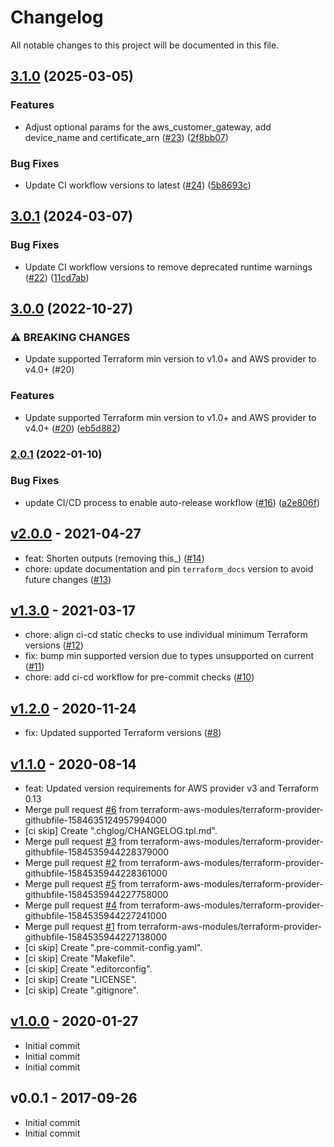 # Changelog

All notable changes to this project will be documented in this file.

## [3.1.0](https://github.com/terraform-aws-modules/terraform-aws-customer-gateway/compare/v3.0.1...v3.1.0) (2025-03-05)


### Features

* Adjust optional params for the aws_customer_gateway, add device_name and certificate_arn ([#23](https://github.com/terraform-aws-modules/terraform-aws-customer-gateway/issues/23)) ([2f8bb07](https://github.com/terraform-aws-modules/terraform-aws-customer-gateway/commit/2f8bb07c8d432b3f5a868901b69c2d895de4c3ca))


### Bug Fixes

* Update CI workflow versions to latest ([#24](https://github.com/terraform-aws-modules/terraform-aws-customer-gateway/issues/24)) ([5b8693c](https://github.com/terraform-aws-modules/terraform-aws-customer-gateway/commit/5b8693c347b9debc97fbb19beecdcda6f61fb697))

## [3.0.1](https://github.com/terraform-aws-modules/terraform-aws-customer-gateway/compare/v3.0.0...v3.0.1) (2024-03-07)


### Bug Fixes

* Update CI workflow versions to remove deprecated runtime warnings ([#22](https://github.com/terraform-aws-modules/terraform-aws-customer-gateway/issues/22)) ([11cd7ab](https://github.com/terraform-aws-modules/terraform-aws-customer-gateway/commit/11cd7ab0118d1df8c289962f0eae4a45763209a0))

## [3.0.0](https://github.com/terraform-aws-modules/terraform-aws-customer-gateway/compare/v2.0.1...v3.0.0) (2022-10-27)


### ⚠ BREAKING CHANGES

* Update supported Terraform min version to v1.0+ and AWS provider to v4.0+ (#20)

### Features

* Update supported Terraform min version to v1.0+ and AWS provider to v4.0+ ([#20](https://github.com/terraform-aws-modules/terraform-aws-customer-gateway/issues/20)) ([eb5d882](https://github.com/terraform-aws-modules/terraform-aws-customer-gateway/commit/eb5d8823dcc2c87181bcc0d885619aba10d77058))

### [2.0.1](https://github.com/terraform-aws-modules/terraform-aws-customer-gateway/compare/v2.0.0...v2.0.1) (2022-01-10)


### Bug Fixes

* update CI/CD process to enable auto-release workflow ([#16](https://github.com/terraform-aws-modules/terraform-aws-customer-gateway/issues/16)) ([a2e806f](https://github.com/terraform-aws-modules/terraform-aws-customer-gateway/commit/a2e806f4bc64fd1af15351e645b02a1dff280ca4))

<a name="v2.0.0"></a>
## [v2.0.0] - 2021-04-27

- feat: Shorten outputs (removing this_) ([#14](https://github.com/terraform-aws-modules/terraform-aws-customer-gateway/issues/14))
- chore: update documentation and pin `terraform_docs` version to avoid future changes ([#13](https://github.com/terraform-aws-modules/terraform-aws-customer-gateway/issues/13))


<a name="v1.3.0"></a>
## [v1.3.0] - 2021-03-17

- chore: align ci-cd static checks to use individual minimum Terraform versions ([#12](https://github.com/terraform-aws-modules/terraform-aws-customer-gateway/issues/12))
- fix: bump min supported version due to types unsupported on current ([#11](https://github.com/terraform-aws-modules/terraform-aws-customer-gateway/issues/11))
- chore: add ci-cd workflow for pre-commit checks ([#10](https://github.com/terraform-aws-modules/terraform-aws-customer-gateway/issues/10))


<a name="v1.2.0"></a>
## [v1.2.0] - 2020-11-24

- fix: Updated supported Terraform versions ([#8](https://github.com/terraform-aws-modules/terraform-aws-customer-gateway/issues/8))


<a name="v1.1.0"></a>
## [v1.1.0] - 2020-08-14

- feat: Updated version requirements for AWS provider v3 and Terraform 0.13
- Merge pull request [#6](https://github.com/terraform-aws-modules/terraform-aws-customer-gateway/issues/6) from terraform-aws-modules/terraform-provider-githubfile-1584635124957994000
- [ci skip] Create ".chglog/CHANGELOG.tpl.md".
- Merge pull request [#3](https://github.com/terraform-aws-modules/terraform-aws-customer-gateway/issues/3) from terraform-aws-modules/terraform-provider-githubfile-1584535944228379000
- Merge pull request [#2](https://github.com/terraform-aws-modules/terraform-aws-customer-gateway/issues/2) from terraform-aws-modules/terraform-provider-githubfile-1584535944228361000
- Merge pull request [#5](https://github.com/terraform-aws-modules/terraform-aws-customer-gateway/issues/5) from terraform-aws-modules/terraform-provider-githubfile-1584535944227758000
- Merge pull request [#4](https://github.com/terraform-aws-modules/terraform-aws-customer-gateway/issues/4) from terraform-aws-modules/terraform-provider-githubfile-1584535944227241000
- Merge pull request [#1](https://github.com/terraform-aws-modules/terraform-aws-customer-gateway/issues/1) from terraform-aws-modules/terraform-provider-githubfile-1584535944227138000
- [ci skip] Create ".pre-commit-config.yaml".
- [ci skip] Create "Makefile".
- [ci skip] Create ".editorconfig".
- [ci skip] Create "LICENSE".
- [ci skip] Create ".gitignore".


<a name="v1.0.0"></a>
## [v1.0.0] - 2020-01-27

- Initial commit
- Initial commit
- Initial commit


<a name="v0.0.1"></a>
## v0.0.1 - 2017-09-26

- Initial commit
- Initial commit


[Unreleased]: https://github.com/terraform-aws-modules/terraform-aws-customer-gateway/compare/v2.0.0...HEAD
[v2.0.0]: https://github.com/terraform-aws-modules/terraform-aws-customer-gateway/compare/v1.3.0...v2.0.0
[v1.3.0]: https://github.com/terraform-aws-modules/terraform-aws-customer-gateway/compare/v1.2.0...v1.3.0
[v1.2.0]: https://github.com/terraform-aws-modules/terraform-aws-customer-gateway/compare/v1.1.0...v1.2.0
[v1.1.0]: https://github.com/terraform-aws-modules/terraform-aws-customer-gateway/compare/v1.0.0...v1.1.0
[v1.0.0]: https://github.com/terraform-aws-modules/terraform-aws-customer-gateway/compare/v0.0.1...v1.0.0
